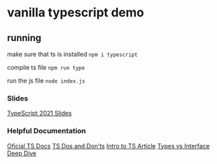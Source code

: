 # vanilla typescript demo

## running
make sure that ts is installed
`npm i typescript`

compile ts file
`npm run type`

run the js file
`node index.js`
### Slides
[TypeScript 2021 Slides](https://docs.google.com/presentation/d/18Pdee2LDhGUxCWnw0C_7IQVOgrAuGVHsziKI0C9eczo/edit#slide=id.gd86c7a983c_0_507)

### Helpful Documentation
[Oficial TS Docs](https://www.typescriptlang.org/index.html)
[TS Dos and Don'ts](https://www.typescriptlang.org/docs/handbook/declaration-files/do-s-and-don-ts.html)
[Intro to TS Article](https://dev.to/racheladaw/intro-to-typescript-4d8k)
[Types vs Interface Deep Dive](https://dev.to/stereobooster/typescript-type-vs-interface-2n0c)

